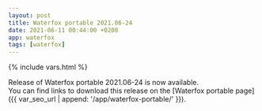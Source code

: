```yaml
---
layout: post
title: Waterfox portable 2021.06-24
date: 2021-06-11 00:44:00 +0200
app: waterfox
tags: [waterfox]
---
```

{% include vars.html %}

Release of Waterfox portable 2021.06-24 is now available.<br />
You can find links to download this release on the [Waterfox portable page]({{ var_seo_url | append: '/app/waterfox-portable/' }}).

